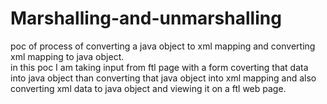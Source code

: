 # Marshalling-and-unmarshalling
poc of process of converting a java object to xml mapping and converting xml mapping to java object. 
<br>
in this poc I am taking input from ftl page with a form coverting that data into java object than converting that java object into xml mapping and also converting xml data to java object and viewing it on a ftl web page.
